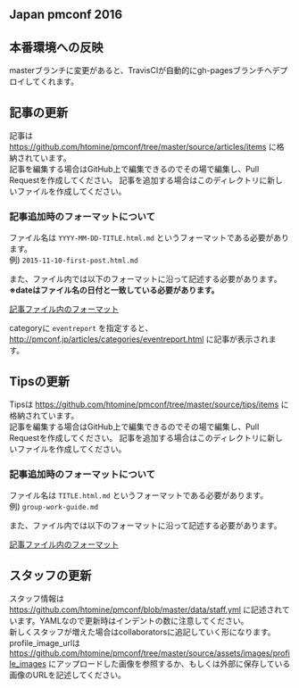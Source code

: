 ## Japan pmconf 2016

## 本番環境への反映
masterブランチに変更があると、TravisCIが自動的にgh-pagesブランチへデプロイしてくれます。

## 記事の更新
記事は https://github.com/htomine/pmconf/tree/master/source/articles/items に格納されています。  
記事を編集する場合はGitHub上で編集できるのでその場で編集し、Pull Requestを作成してください。
記事を追加する場合はこのディレクトリに新しいファイルを作成してください。

### 記事追加時のフォーマットについて
ファイル名は `YYYY-MM-DD-TITLE.html.md` というフォーマットである必要があります。  
例) `2015-11-10-first-post.html.md`

また、ファイル内では以下のフォーマットに沿って記述する必要があります。  
**※dateはファイル名の日付と一致している必要があります。**

[記事ファイル内のフォーマット](https://github.com/htomine/pmconf/blob/master/article_template.erb)

categoryに `eventreport` を指定すると、http://pmconf.jp/articles/categories/eventreport.html に記事が表示されます。

## Tipsの更新
Tipsは https://github.com/htomine/pmconf/tree/master/source/tips/items に格納されています。  
記事を編集する場合はGitHub上で編集できるのでその場で編集し、Pull Requestを作成してください。
記事を追加する場合はこのディレクトリに新しいファイルを作成してください。

### 記事追加時のフォーマットについて
ファイル名は `TITLE.html.md` というフォーマットである必要があります。  
例) `group-work-guide.md`

また、ファイル内では以下のフォーマットに沿って記述する必要があります。  

[記事ファイル内のフォーマット](https://github.com/htomine/pmconf/blob/master/tips_template.erb)

## スタッフの更新
スタッフ情報は https://github.com/htomine/pmconf/blob/master/data/staff.yml に記述されています。YAMLなので更新時はインデントの数に注意してください。  
新しくスタッフが増えた場合はcollaboratorsに追記していく形になります。profile_image_urlは https://github.com/htomine/pmconf/tree/master/source/assets/images/profile_images にアップロードした画像を参照するか、もしくは外部に保存している画像のURLを記述してください。
